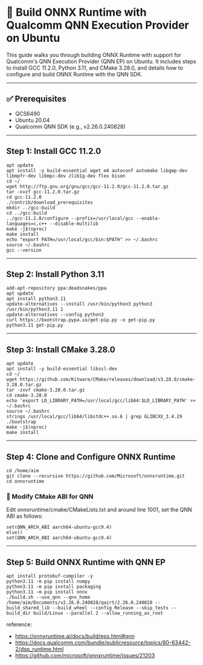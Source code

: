 # 🧠 Build ONNX Runtime with Qualcomm QNN Execution Provider on Ubuntu
This guide walks you through building ONNX Runtime with support for Qualcomm's QNN Execution Provider (QNN EP) on Ubuntu. It includes steps to install GCC 11.2.0, Python 3.11, and CMake 3.28.0, and details how to configure and build ONNX Runtime with the QNN SDK.

---

## ✅ Prerequisites
* QCS6490
* Ubuntu 20.04
* Qualcomm QNN SDK (e.g., v2.26.0.240828)

---

## Step 1: Install GCC 11.2.0
```
apt update
apt install -y build-essential wget m4 autoconf automake libgmp-dev libmpfr-dev libmpc-dev zlib1g-dev flex bison
cd ~/
wget http://ftp.gnu.org/gnu/gcc/gcc-11.2.0/gcc-11.2.0.tar.gz
tar -xvzf gcc-11.2.0.tar.gz
cd gcc-11.2.0
./contrib/download_prerequisites
mkdir ../gcc-build
cd ../gcc-build
../gcc-11.2.0/configure --prefix=/usr/local/gcc --enable-languages=c,c++ --disable-multilib
make -j$(nproc)
make install
echo "export PATH=/usr/local/gcc/bin:$PATH" >> ~/.bashrc
source ~/.bashrc
gcc --version
```

---

## Step 2: Install Python 3.11
```
add-apt-repository ppa:deadsnakes/ppa
apt update
apt install python3.11
update-alternatives --install /usr/bin/python3 python3 /usr/bin/python3.11 1
update-alternatives --config python3
curl https://bootstrap.pypa.io/get-pip.py -o get-pip.py
python3.11 get-pip.py
```

---

## Step 3: Install CMake 3.28.0
```
apt update
apt install -y build-essential libssl-dev
cd ~/
wget https://github.com/Kitware/CMake/releases/download/v3.28.0/cmake-3.28.0.tar.gz
tar -zxvf cmake-3.28.0.tar.gz
cd cmake-3.28.0
echo 'export LD_LIBRARY_PATH=/usr/local/gcc/lib64:$LD_LIBRARY_PATH' >> ~/.bashrc
source ~/.bashrc
strings /usr/local/gcc/lib64/libstdc++.so.6 | grep GLIBCXX_3.4.29
./bootstrap
make -j$(nproc)
make install
```

---

## Step 4: Clone and Configure ONNX Runtime
```
cd /home/aim
git clone --recursive https://github.com/Microsoft/onnxruntime.git
cd onnxruntime
```
### 🔧 Modify CMake ABI for QNN
Edit onnxruntime/cmake/CMakeLists.txt and around line 1001, set the QNN ABI as follows:
```
set(QNN_ARCH_ABI aarch64-ubuntu-gcc9.4)
else()
set(QNN_ARCH_ABI aarch64-ubuntu-gcc9.4)
```

---

## Step 5: Build ONNX Runtime with QNN EP
```
apt install protobuf-compiler -y
python3.11 -m pip install numpy
python3.11 -m pip install packaging
python3.11 -m pip install onnx
./build.sh --use_qnn --qnn_home /home/aim/Documents/v2.26.0.240828/qairt/2.26.0.240828 --build_shared_lib --build_wheel --config Release --skip_tests --build_dir build/Linux --parallel 2 --allow_running_as_root
```

reference: 
* https://onnxruntime.ai/docs/build/eps.html#qnn
* https://docs.qualcomm.com/bundle/publicresource/topics/80-63442-2/dsp_runtime.html
* https://github.com/microsoft/onnxruntime/issues/21203
